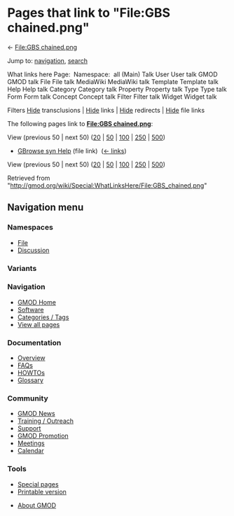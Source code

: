 <div id="mw-page-base" class="noprint">

</div>

<div id="mw-head-base" class="noprint">

</div>

<div id="content" class="mw-body" role="main">

<span id="top"></span>

<div id="mw-js-message" style="display:none;">

</div>



# <span dir="auto">Pages that link to "File:GBS chained.png"</span>

<div id="bodyContent">

<div id="contentSub">

← [File:GBS
chained.png](/wiki/File:GBS_chained.png "File:GBS chained.png")

</div>

<div id="jump-to-nav" class="mw-jump">

Jump to: [navigation](#mw-navigation), [search](#p-search)

</div>

<div id="mw-content-text">

What links here Page:  Namespace:  all (Main) Talk User User talk GMOD
GMOD talk File File talk MediaWiki MediaWiki talk Template Template talk
Help Help talk Category Category talk Property Property talk Type Type
talk Form Form talk Concept Concept talk Filter Filter talk Widget
Widget talk

Filters
[Hide](/mediawiki/index.php?title=Special:WhatLinksHere/File:GBS_chained.png&hidetrans=1 "Special:WhatLinksHere/File:GBS chained.png")
transclusions \|
[Hide](/mediawiki/index.php?title=Special:WhatLinksHere/File:GBS_chained.png&hidelinks=1 "Special:WhatLinksHere/File:GBS chained.png")
links \|
[Hide](/mediawiki/index.php?title=Special:WhatLinksHere/File:GBS_chained.png&hideredirs=1 "Special:WhatLinksHere/File:GBS chained.png")
redirects \|
[Hide](/mediawiki/index.php?title=Special:WhatLinksHere/File:GBS_chained.png&hideimages=1 "Special:WhatLinksHere/File:GBS chained.png")
file links

The following pages link to **[File:GBS
chained.png](/wiki/File:GBS_chained.png "File:GBS chained.png")**:

View (previous 50 \| next 50)
([20](/mediawiki/index.php?title=Special:WhatLinksHere/File:GBS_chained.png&limit=20 "Special:WhatLinksHere/File:GBS chained.png")
\|
[50](/mediawiki/index.php?title=Special:WhatLinksHere/File:GBS_chained.png&limit=50 "Special:WhatLinksHere/File:GBS chained.png")
\|
[100](/mediawiki/index.php?title=Special:WhatLinksHere/File:GBS_chained.png&limit=100 "Special:WhatLinksHere/File:GBS chained.png")
\|
[250](/mediawiki/index.php?title=Special:WhatLinksHere/File:GBS_chained.png&limit=250 "Special:WhatLinksHere/File:GBS chained.png")
\|
[500](/mediawiki/index.php?title=Special:WhatLinksHere/File:GBS_chained.png&limit=500 "Special:WhatLinksHere/File:GBS chained.png"))

- [GBrowse syn Help](/wiki/GBrowse_syn_Help "GBrowse syn Help") (file
  link) ‎ <span class="mw-whatlinkshere-tools">([←
  links](/mediawiki/index.php?title=Special:WhatLinksHere&target=GBrowse+syn+Help "Special:WhatLinksHere"))</span>

View (previous 50 \| next 50)
([20](/mediawiki/index.php?title=Special:WhatLinksHere/File:GBS_chained.png&limit=20 "Special:WhatLinksHere/File:GBS chained.png")
\|
[50](/mediawiki/index.php?title=Special:WhatLinksHere/File:GBS_chained.png&limit=50 "Special:WhatLinksHere/File:GBS chained.png")
\|
[100](/mediawiki/index.php?title=Special:WhatLinksHere/File:GBS_chained.png&limit=100 "Special:WhatLinksHere/File:GBS chained.png")
\|
[250](/mediawiki/index.php?title=Special:WhatLinksHere/File:GBS_chained.png&limit=250 "Special:WhatLinksHere/File:GBS chained.png")
\|
[500](/mediawiki/index.php?title=Special:WhatLinksHere/File:GBS_chained.png&limit=500 "Special:WhatLinksHere/File:GBS chained.png"))

</div>

<div class="printfooter">

Retrieved from
"<http://gmod.org/wiki/Special:WhatLinksHere/File:GBS_chained.png>"

</div>

<div id="catlinks" class="catlinks catlinks-allhidden">

</div>

<div class="visualClear">

</div>

</div>

</div>

<div id="mw-navigation">

## Navigation menu

<div id="mw-head">



<div id="left-navigation">

<div id="p-namespaces" class="vectorTabs" role="navigation"
aria-labelledby="p-namespaces-label">

### Namespaces

- <span id="ca-nstab-image"><a href="/wiki/File:GBS_chained.png" accesskey="c"
  title="View the file page [c]">File</a></span>
- <span id="ca-talk"><a
  href="/mediawiki/index.php?title=File_talk:GBS_chained.png&amp;action=edit&amp;redlink=1"
  accesskey="t"
  title="Discussion about the content page [t]">Discussion</a></span>

</div>

<div id="p-variants" class="vectorMenu emptyPortlet" role="navigation"
aria-labelledby="p-variants-label">

### 

### Variants[](#)

<div class="menu">

</div>

</div>

</div>

<div id="right-navigation">





</div>



</div>

</div>

</div>

<div id="mw-panel">

<div id="p-logo" role="banner">

<a href="/wiki/Main_Page"
style="background-image: url(http://gmod.org/images/GMOD-cogs.png);"
title="Visit the main page"></a>

</div>

<div id="p-Navigation" class="portal" role="navigation"
aria-labelledby="p-Navigation-label">

### Navigation

<div class="body">

- <span id="n-GMOD-Home">[GMOD Home](/wiki/Main_Page)</span>
- <span id="n-Software">[Software](/wiki/GMOD_Components)</span>
- <span id="n-Categories-.2F-Tags">[Categories /
  Tags](/wiki/Categories)</span>
- <span id="n-View-all-pages">[View all
  pages](/wiki/Special:AllPages)</span>

</div>

</div>

<div id="p-Documentation" class="portal" role="navigation"
aria-labelledby="p-Documentation-label">

### Documentation

<div class="body">

- <span id="n-Overview">[Overview](/wiki/Overview)</span>
- <span id="n-FAQs">[FAQs](/wiki/Category:FAQ)</span>
- <span id="n-HOWTOs">[HOWTOs](/wiki/Category:HOWTO)</span>
- <span id="n-Glossary">[Glossary](/wiki/Glossary)</span>

</div>

</div>

<div id="p-Community" class="portal" role="navigation"
aria-labelledby="p-Community-label">

### Community

<div class="body">

- <span id="n-GMOD-News">[GMOD News](/wiki/GMOD_News)</span>
- <span id="n-Training-.2F-Outreach">[Training /
  Outreach](/wiki/Training_and_Outreach)</span>
- <span id="n-Support">[Support](/wiki/Support)</span>
- <span id="n-GMOD-Promotion">[GMOD
  Promotion](/wiki/GMOD_Promotion)</span>
- <span id="n-Meetings">[Meetings](/wiki/Meetings)</span>
- <span id="n-Calendar">[Calendar](/wiki/Calendar)</span>

</div>

</div>

<div id="p-tb" class="portal" role="navigation"
aria-labelledby="p-tb-label">

### Tools

<div class="body">

- <span id="t-specialpages"><a href="/wiki/Special:SpecialPages" accesskey="q"
  title="A list of all special pages [q]">Special pages</a></span>
- <span id="t-print"><a
  href="/mediawiki/index.php?title=Special:WhatLinksHere/File:GBS_chained.png&amp;printable=yes"
  rel="alternate" accesskey="p"
  title="Printable version of this page [p]">Printable version</a></span>

</div>

</div>

</div>

</div>

<div id="footer" role="contentinfo">

- <span id="footer-places-about">[About
  GMOD](/wiki/GMOD:About "GMOD:About")</span>

<!-- -->






</div>
